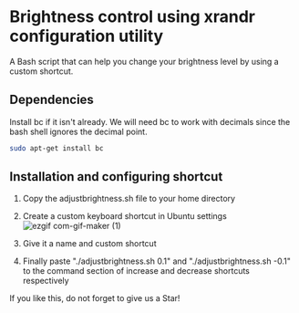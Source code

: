 # Brightness control using xrandr configuration utility 
A Bash script that can help you change your brightness level by using a custom shortcut.


## Dependencies
Install bc if it isn't already. We will need bc to work with decimals since the bash shell ignores the decimal point.
```bash
sudo apt-get install bc
```

## Installation and configuring shortcut
1. Copy the adjustbrightness.sh file to your home directory 
2. Create a custom keyboard shortcut in Ubuntu settings
![ezgif com-gif-maker (1)](https://user-images.githubusercontent.com/39270324/191630653-00bcb35b-f2ba-456b-b08f-ba3fcd0d50f4.gif)

3. Give it a name and custom shortcut 
4. Finally paste "./adjustbrightness.sh 0.1" and "./adjustbrightness.sh -0.1" to the command section of increase and decrease shortcuts respectively

If you like this, do not forget to give us a Star!
